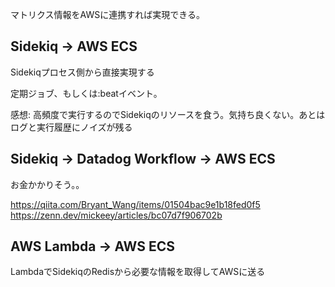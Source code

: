 マトリクス情報をAWSに連携すれば実現できる。

## Sidekiq -> AWS ECS

Sidekiqプロセス側から直接実現する

定期ジョブ、もしくは:beatイベント。

感想: 高頻度で実行するのでSidekiqのリソースを食う。気持ち良くない。あとはログと実行履歴にノイズが残る

## Sidekiq -> Datadog Workflow -> AWS ECS

お金かかりそう。。

https://qiita.com/Bryant_Wang/items/01504bac9e1b18fed0f5
https://zenn.dev/mickeey/articles/bc07d7f906702b

## AWS Lambda -> AWS ECS

LambdaでSidekiqのRedisから必要な情報を取得してAWSに送る
